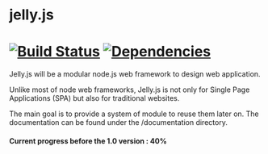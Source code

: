 # jelly.js
[![Build Status](https://travis-ci.org/alex-min/jelly.js.png?branch=master)](https://travis-ci.org/alex-min/jelly.js) [![Dependencies](https://david-dm.org/alex-min/jelly.js.png)](https://david-dm.org/alex-min/jelly.js)
========
Jelly.js will be a modular node.js web framework to design web application.

Unlike most of node web frameworks, Jelly.js is not only for Single Page Applications (SPA) but also for traditional websites.

The main goal is to provide a system of module to reuse them later on.
The documentation can be found under the /documentation directory.

#### Current progress before the 1.0 version : **40%** 

